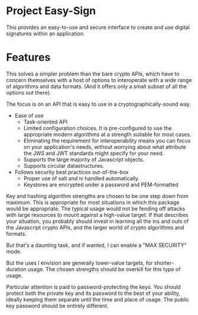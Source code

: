# Project Easy-Sign

This provides an easy-to-use and secure interface to create and use digital signatures within an
application.

# Features
This solves a simpler problem than the bare crypto APIs, which have to concern themselves with
a host of options to interoperate with a wide range of algorithms and data formats. (And it
offers only a small subset of all the options out there).

The focus is on an API that is easy to use in a cryptographically-sound way.
* Ease of use
  * Task-oriented API
  * Limited configuration choices. It is pre-configured to use the appropriate modern algorithms
    at a strength suitable for most cases.
  * Eliminating the requirement for interoperability means you can focus on your application's
    needs, without worrying about what attribute the JWS and JWT standards might specify for
    your need.
  * Supports the large majority of Javascript objects.
  * Supports circular datastructures.
* Follows security best practices out-of-the-box
  * Proper use of salt and iv handled automatically.
  * Keystores are encrypted under a password and PEM-formatted

Key and hashing algorithm strengths are chosen to be one step down from maximum. This is
appropriate for most situations in which this package would be appropriate. The typical usage
would not be fending off attacks with large resources to mount against a high-value target. If
that describes your situation, you probably should invest in learning all the ins and outs of
the Javascript crypto APIs, and the larger world of crypto algorithms and formats.

But that's a daunting task, and if wanted, I can enable a "MAX SECURITY" mode.

But the uses I envision are generally lower-value targets, for shorter-duration usage.
The chosen strengths should be overkill for this type of usage.

Particular attention is paid to password-protecting the keys. You should protect both the
private key and its password to the best of your ability, ideally keeping them separate until
the time and place of usage. The public key password should be entirely different.
